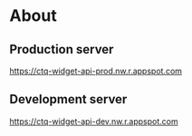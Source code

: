 # About

## Production server
https://ctq-widget-api-prod.nw.r.appspot.com

## Development server
https://ctq-widget-api-dev.nw.r.appspot.com

